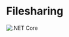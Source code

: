 # Filesharing

![.NET Core](https://github.com/BlauFx/Filesharing/actions/workflows/dotnetcore.yml/badge.svg?branch=master)
